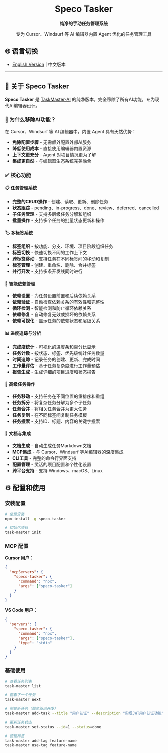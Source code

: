 <div align="center">
  <h1>Speco Tasker</h1>
  <p><strong>纯净的手动任务管理系统</strong></p>
  <p>专为 Cursor、Windsurf 等 AI 编辑器内置 Agent 优化的任务管理工具</p>
</div>

## 🌐 语言切换

- [English Version](README_EN.md) | 中文版本

---

## 📖 关于 Speco Tasker

**Speco Tasker** 是 [TaskMaster-AI](https://github.com/eyaltoledano/claude-task-master) 的纯净版本，完全移除了所有AI功能，专为现代AI编辑器设计。

### 🤔 为什么移除AI功能？

在 Cursor、Windsurf 等 AI 编辑器中，内置 Agent 具有天然优势：

- **免除配置步骤** - 无需额外配置外部AI服务
- **降低使用成本** - 直接使用编辑器内置资源
- **上下文更充分** - Agent 对项目情况更为了解
- **集成更自然** - 与编辑器生态系统完美融合

### ✅ 核心功能

#### 📋 任务管理系统
- **完整的CRUD操作** - 创建、读取、更新、删除任务
- **状态跟踪** - pending、in-progress、done、review、deferred、cancelled
- **子任务管理** - 支持多层级任务分解和组织
- **批量操作** - 支持多个任务的批量状态更新和操作

#### 🏷️ 多标签系统
- **标签组织** - 按功能、分支、环境、项目阶段组织任务
- **标签切换** - 快速切换不同的工作上下文
- **跨标签移动** - 支持任务在不同标签间的移动和复制
- **标签管理** - 创建、重命名、删除、合并标签
- **并行开发** - 支持多条开发线同时进行

#### 🔗 智能依赖管理
- **依赖设置** - 为任务设置前置和后续依赖关系
- **依赖验证** - 自动检查依赖关系的有效性和完整性
- **循环检测** - 智能检测和防止循环依赖关系
- **依赖修复** - 自动修复无效或损坏的依赖关系
- **依赖可视化** - 显示任务的依赖状态和层级关系

#### 📊 进度追踪与分析
- **完成度统计** - 可视化的进度条和百分比显示
- **任务计数** - 按状态、标签、优先级统计任务数量
- **时间追踪** - 记录任务的创建、更新、完成时间
- **工作量评估** - 基于任务复杂度进行工作量预估
- **报告生成** - 生成详细的项目进度和状态报告

#### 🔄 高级任务操作
- **任务移动** - 支持任务在不同位置的重排序和重组
- **任务拆分** - 将复杂任务分解为多个子任务
- **任务合并** - 将相关任务合并为更大任务
- **任务复制** - 在不同标签间复制任务模板
- **任务搜索** - 支持ID、标题、内容的关键字搜索

#### 📝 文档与集成
- **文档生成** - 自动生成任务Markdown文档
- **MCP集成** - 与 Cursor、Windsurf 等AI编辑器的深度集成
- **CLI工具** - 完整的命令行界面支持
- **配置管理** - 灵活的项目配置和个性化设置
- **跨平台支持** - 支持 Windows、macOS、Linux

## ⚙️ 配置和使用

### 安装配置

```bash
# 全局安装
npm install -g speco-tasker

# 初始化项目
task-master init
```

### MCP 配置

**Cursor 用户：**
```json
{
  "mcpServers": {
    "speco-tasker": {
      "command": "npx",
      "args": ["speco-tasker"]
    }
  }
}
```

**VS Code 用户：**
```json
{
  "servers": {
    "speco-tasker": {
      "command": "npx",
      "args": ["speco-tasker"],
      "type": "stdio"
    }
  }
}
```

### 基础使用

```bash
# 查看任务列表
task-master list

# 查看下一个任务
task-master next

# 创建新任务（规范驱动开发）
task-master add-task --title "用户认证" --description "实现JWT用户认证功能" --details "使用JWT库实现token生成和验证" --test-strategy "单元测试token生成，集成测试认证流程" --spec-files "docs/auth-spec.md"

# 更新任务状态
task-master set-status --id=1 --status=done

# 管理标签
task-master add-tag feature-name
task-master use-tag feature-name
```
